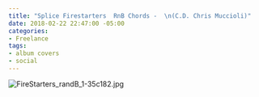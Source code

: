 ```yaml
---
title: "Splice Firestarters  RnB Chords -  \n(C.D. Chris Muccioli)"
date: 2018-02-22 22:47:00 -05:00
categories:
- Freelance
tags:
- album covers
- social
---
```


![FireStarters_randB_1-35c182.jpg](/uploads/FireStarters_randB_1-35c182.jpg)